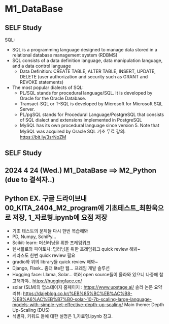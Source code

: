# M1_DataBase
## SELF Study
SQL: 
- SQL is a programming language designed to manage data stored in a relational database management system (RDBMS)
- SQL consists of a data definition language, data manipulation language, and a data control language
  * Data Definition: CREATE TABLE,  ALTER TABLE, INSERT, UPDATE, DELETE (user authorization and security such as GRANT and REVOKE statements)
- The most popular dialects of SQL:
  * PL/SQL stands for procedural language/SQL. It is developed by Oracle for the Oracle Database.
  * Transact-SQL or T-SQL is developed by Microsoft for Microsoft SQL Server.
  * PL/pgSQL stands for Procedural Language/PostgreSQL that consists of SQL dialect and extensions implemented in PostgreSQL
  * MySQL has its own procedural language since version 5. Note that MySQL was acquired by Oracle
SQL 기초 무료 강의: https://bit.ly/3srNoZM
## SELF Study

## 2024 4 24 (Wed.) M1_DataBase ==> M2_Python (due to 결석자..)
## Python EX. 구글 드라이브내 00_KITA_2404_M2_program에 기초테스트_최환욱으로 저장, 1_자료형.ipynb에 요점 저장
  - 기초 테스트의 문제들 다시 한번 복습해봐
  - PD, Numpy, SchiPy...
  - Scikit-learn: 머신러닝을 위한 프레임워크
  - 텐서플로와 파이토치: 딥러닝을 위한 프레임워크 quick review 해봐~
  - 케라스도 한번 quick review 필요
  - gradio와 위의 library들 quick review 해봐~
  - Django, Flask.. 좀더 lite한 웹... 프레임 개발 솔루션
  - Hugging face: Llama, Solar... 여러 open source들이 올라와 있으니 나중에 참고해봐야..
     https://huggingface.co/
  - solar (SLM)의 업스테이지 홈페이지 : https://www.upstage.ai/
     솔라 논문 요약 리뷰: https://dajeblog.co.kr/%EB%85%BC%EB%AC%B8-%EB%A6%AC%EB%B7%B0-solar-10-7b-scaling-large-language-models-with-simple-yet-effective-depth-up-scaling/
    Main theme: Depth Up-Scaling (DUS)
  - 식별자, 키워드 들에 대한 설명은 1_자료형.ipynb 참고.
